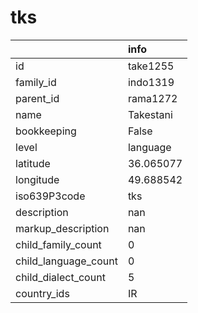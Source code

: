 # tks
|                      | info      |
|:---------------------|:----------|
| id                   | take1255  |
| family_id            | indo1319  |
| parent_id            | rama1272  |
| name                 | Takestani |
| bookkeeping          | False     |
| level                | language  |
| latitude             | 36.065077 |
| longitude            | 49.688542 |
| iso639P3code         | tks       |
| description          | nan       |
| markup_description   | nan       |
| child_family_count   | 0         |
| child_language_count | 0         |
| child_dialect_count  | 5         |
| country_ids          | IR        |
